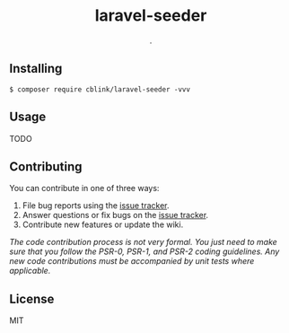 <h1 align="center"> laravel-seeder </h1>

<p align="center"> .</p>


## Installing

```shell
$ composer require cblink/laravel-seeder -vvv
```

## Usage

TODO

## Contributing

You can contribute in one of three ways:

1. File bug reports using the [issue tracker](https://github.com/cblink/laravel-seeder/issues).
2. Answer questions or fix bugs on the [issue tracker](https://github.com/cblink/laravel-seeder/issues).
3. Contribute new features or update the wiki.

_The code contribution process is not very formal. You just need to make sure that you follow the PSR-0, PSR-1, and PSR-2 coding guidelines. Any new code contributions must be accompanied by unit tests where applicable._

## License

MIT
